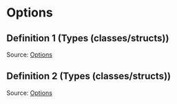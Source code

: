 # Options

## Definition 1 (Types (classes/structs))

Source: [Options](../../../csrc/options.h#L185)

## Definition 2 (Types (classes/structs))

Source: [Options](../../../csrc/scheduler/utils.h#L561)

